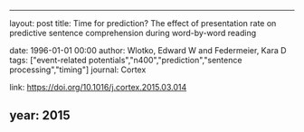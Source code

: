 ---
layout: post
title: Time for prediction? The effect of presentation rate on predictive sentence comprehension during word-by-word reading

date: 1996-01-01 00:00
author: Wlotko, Edward W and Federmeier, Kara D
tags: ["event-related potentials","n400","prediction","sentence processing","timing"]
journal: Cortex

link: https://doi.org/10.1016/j.cortex.2015.03.014

year: 2015
-----